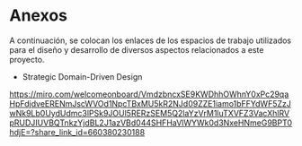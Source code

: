 # Anexos #

A continuación, se colocan los enlaces de los espacios de trabajo utilizados para el diseño y desarrollo de diversos aspectos relacionados a este proyecto.


- Strategic Domain-Driven Design

https://miro.com/welcomeonboard/VmdzbncxSE9KWDhhOWhnY0xPc29qaHpFdjdveERENmJscWVOd1NpcTBxMU5kR2NJd09ZZE1iamo1bFFYdWF5ZzJwNk9Lb0UydUdmc3lPSk9JOUl5RERzSEM5Q2laYzVrM1luTXVFZ3VacXhlRVpRUDJIUVBQTnkzYjdBL2J1azVBd044SHFHaVlWYWk0d3NxeHNmeG9BPT0hdjE=?share_link_id=660380230188

